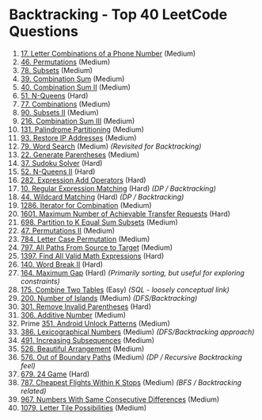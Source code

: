 # Backtracking - Top 40 LeetCode Questions

1. [17. Letter Combinations of a Phone Number](https://leetcode.com/problems/letter-combinations-of-a-phone-number/) (Medium)  
2. [46. Permutations](https://leetcode.com/problems/permutations/) (Medium)  
3. [78. Subsets](https://leetcode.com/problems/subsets/) (Medium)  
4. [39. Combination Sum](https://leetcode.com/problems/combination-sum/) (Medium)  
5. [40. Combination Sum II](https://leetcode.com/problems/combination-sum-ii/) (Medium)  
6. [51. N-Queens](https://leetcode.com/problems/n-queens/) (Hard)  
7. [77. Combinations](https://leetcode.com/problems/combinations/) (Medium)  
8. [90. Subsets II](https://leetcode.com/problems/subsets-ii/) (Medium)  
9. [216. Combination Sum III](https://leetcode.com/problems/combination-sum-iii/) (Medium)  
10. [131. Palindrome Partitioning](https://leetcode.com/problems/palindrome-partitioning/) (Medium)  
11. [93. Restore IP Addresses](https://leetcode.com/problems/restore-ip-addresses/) (Medium)  
12. [79. Word Search](https://leetcode.com/problems/word-search/) (Medium) *(Revisited for Backtracking)*  
13. [22. Generate Parentheses](https://leetcode.com/problems/generate-parentheses/) (Medium)  
14. [37. Sudoku Solver](https://leetcode.com/problems/sudoku-solver/) (Hard)  
15. [52. N-Queens II](https://leetcode.com/problems/n-queens-ii/) (Hard)  
16. [282. Expression Add Operators](https://leetcode.com/problems/expression-add-operators/) (Hard)  
17. [10. Regular Expression Matching](https://leetcode.com/problems/regular-expression-matching/) (Hard) *(DP / Backtracking)*  
18. [44. Wildcard Matching](https://leetcode.com/problems/wildcard-matching/) (Hard) *(DP / Backtracking)*  
19. [1286. Iterator for Combination](https://leetcode.com/problems/iterator-for-combination/) (Medium)  
20. [1601. Maximum Number of Achievable Transfer Requests](https://leetcode.com/problems/maximum-number-of-achievable-transfer-requests/) (Hard)  
21. [698. Partition to K Equal Sum Subsets](https://leetcode.com/problems/partition-to-k-equal-sum-subsets/) (Medium)  
22. [47. Permutations II](https://leetcode.com/problems/permutations-ii/) (Medium)  
23. [784. Letter Case Permutation](https://leetcode.com/problems/letter-case-permutation/) (Medium)  
24. [797. All Paths From Source to Target](https://leetcode.com/problems/all-paths-from-source-to-target/) (Medium)  
25. [1397. Find All Valid Math Expressions](https://leetcode.com/problems/find-all-valid-math-expressions/) (Hard)  
26. [140. Word Break II](https://leetcode.com/problems/word-break-ii/) (Hard)  
27. [164. Maximum Gap](https://leetcode.com/problems/maximum-gap/) (Hard) *(Primarily sorting, but useful for exploring constraints)*  
28. [175. Combine Two Tables](https://leetcode.com/problems/combine-two-tables/) (Easy) *(SQL - loosely conceptual link)*  
29. [200. Number of Islands](https://leetcode.com/problems/number-of-islands/) (Medium) *(DFS/Backtracking)*  
30. [301. Remove Invalid Parentheses](https://leetcode.com/problems/remove-invalid-parentheses/) (Hard)  
31. [306. Additive Number](https://leetcode.com/problems/additive-number/) (Medium)  
32. Prime [351. Android Unlock Patterns](https://leetcode.com/problems/android-unlock-patterns/) (Medium)  
33. [386. Lexicographical Numbers](https://leetcode.com/problems/lexicographical-numbers/) (Medium) *(DFS/Backtracking approach)*  
34. [491. Increasing Subsequences](https://leetcode.com/problems/increasing-subsequences/) (Medium)  
35. [526. Beautiful Arrangement](https://leetcode.com/problems/beautiful-arrangement/) (Medium)  
36. [576. Out of Boundary Paths](https://leetcode.com/problems/out-of-boundary-paths/) (Medium) *(DP / Recursive Backtracking feel)*  
37. [679. 24 Game](https://leetcode.com/problems/24-game/) (Hard)  
38. [787. Cheapest Flights Within K Stops](https://leetcode.com/problems/cheapest-flights-within-k-stops/) (Medium) *(BFS / Backtracking related)*  
39. [967. Numbers With Same Consecutive Differences](https://leetcode.com/problems/numbers-with-same-consecutive-differences/) (Medium)  
40. [1079. Letter Tile Possibilities](https://leetcode.com/problems/letter-tile-possibilities/) (Medium)
